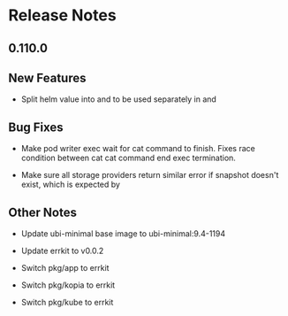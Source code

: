 # Release Notes

## 0.110.0

## New Features

<!-- releasenotes/notes/pre-release-0.110.0-a47623540224894a.yaml @ b'825b6e52c8e7c3f161ab5f7048e3bc5958ca3f7e' -->
* Split  helm value into  and  to be used separately in  and 

## Bug Fixes

<!-- releasenotes/notes/pre-release-0.110.0-a47623540224894a.yaml @ b'825b6e52c8e7c3f161ab5f7048e3bc5958ca3f7e' -->
* Make pod writer exec wait for cat command to finish. Fixes race condition between cat cat command end exec termination.

<!-- releasenotes/notes/pre-release-0.110.0-a47623540224894a.yaml @ b'825b6e52c8e7c3f161ab5f7048e3bc5958ca3f7e' -->
* Make sure all storage providers return similar error if snapshot doesn't exist, which is expected by 

## Other Notes

<!-- releasenotes/notes/pre-release-0.110.0-a47623540224894a.yaml @ b'825b6e52c8e7c3f161ab5f7048e3bc5958ca3f7e' -->
* Update ubi-minimal base image to ubi-minimal:9.4-1194

<!-- releasenotes/notes/pre-release-0.110.0-a47623540224894a.yaml @ b'825b6e52c8e7c3f161ab5f7048e3bc5958ca3f7e' -->
* Update errkit to v0.0.2

<!-- releasenotes/notes/pre-release-0.110.0-a47623540224894a.yaml @ b'825b6e52c8e7c3f161ab5f7048e3bc5958ca3f7e' -->
* Switch pkg/app to errkit

<!-- releasenotes/notes/pre-release-0.110.0-a47623540224894a.yaml @ b'825b6e52c8e7c3f161ab5f7048e3bc5958ca3f7e' -->
* Switch pkg/kopia to errkit

<!-- releasenotes/notes/pre-release-0.110.0-a47623540224894a.yaml @ b'825b6e52c8e7c3f161ab5f7048e3bc5958ca3f7e' -->
* Switch pkg/kube to errkit

